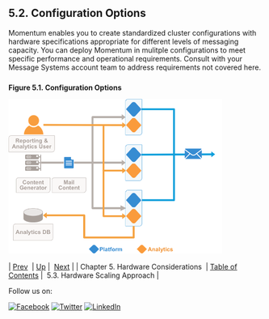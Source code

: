 ## 5.2. Configuration Options

Momentum enables you to create standardized cluster configurations with hardware specifications appropriate for different levels of messaging capacity. You can deploy Momentum in mulitple configurations to meet specific performance and operational requirements. Consult with your Message Systems account team to address requirements not covered here.

### 

<a name="config_options.image"></a>

**Figure 5.1. Configuration Options**

![Configuration Options](images/config_options.png)

| [Prev](hardware.requirements.php)  | [Up](hardware.requirements.php) |  [Next](hardware.scaling.php) |
| Chapter 5. Hardware Considerations  | [Table of Contents](index.php) |  5.3. Hardware Scaling Approach |

Follow us on:

[![Facebook](https://support.messagesystems.com/images/icon-facebook.png)](http://www.facebook.com/messagesystems) [![Twitter](https://support.messagesystems.com/images/icon-twitter.png)](http://twitter.com/#!/MessageSystems) [![LinkedIn](https://support.messagesystems.com/images/icon-linkedin.png)](http://www.linkedin.com/company/message-systems)